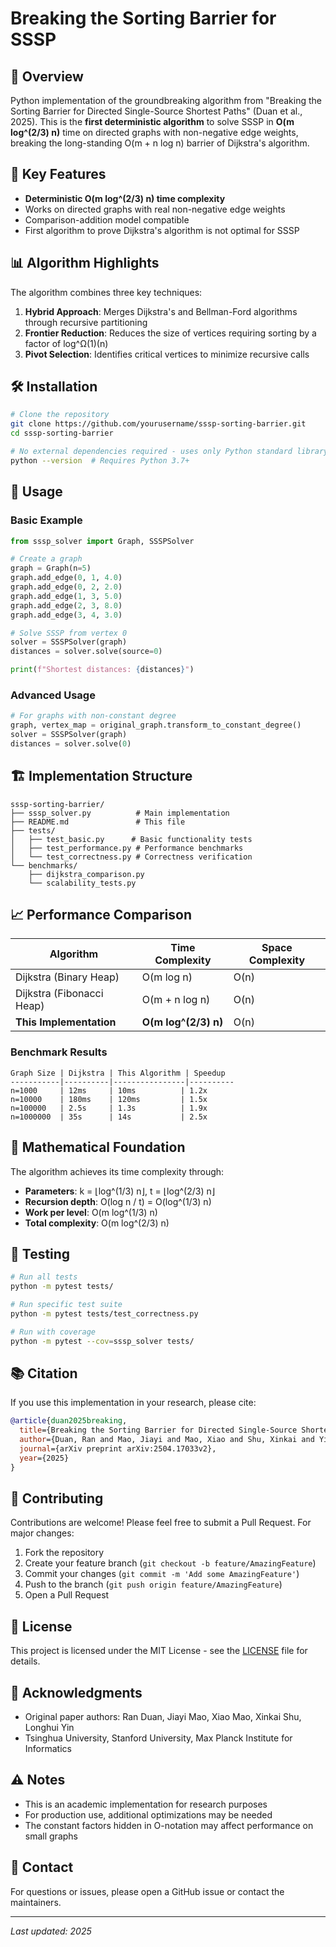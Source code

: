 # Breaking the Sorting Barrier for SSSP

## 📖 Overview

Python implementation of the groundbreaking algorithm from "Breaking the Sorting Barrier for Directed Single-Source Shortest Paths" (Duan et al., 2025). This is the **first deterministic algorithm** to solve SSSP in **O(m log^(2/3) n)** time on directed graphs with non-negative edge weights, breaking the long-standing O(m + n log n) barrier of Dijkstra's algorithm.

## 🚀 Key Features

- **Deterministic O(m log^(2/3) n) time complexity**
- Works on directed graphs with real non-negative edge weights
- Comparison-addition model compatible
- First algorithm to prove Dijkstra's algorithm is not optimal for SSSP

## 📊 Algorithm Highlights

The algorithm combines three key techniques:

1. **Hybrid Approach**: Merges Dijkstra's and Bellman-Ford algorithms through recursive partitioning
2. **Frontier Reduction**: Reduces the size of vertices requiring sorting by a factor of log^Ω(1)(n)
3. **Pivot Selection**: Identifies critical vertices to minimize recursive calls

## 🛠️ Installation

```bash
# Clone the repository
git clone https://github.com/yourusername/sssp-sorting-barrier.git
cd sssp-sorting-barrier

# No external dependencies required - uses only Python standard library
python --version  # Requires Python 3.7+
```

## 📝 Usage

### Basic Example

```python
from sssp_solver import Graph, SSSPSolver

# Create a graph
graph = Graph(n=5)
graph.add_edge(0, 1, 4.0)
graph.add_edge(0, 2, 2.0)
graph.add_edge(1, 3, 5.0)
graph.add_edge(2, 3, 8.0)
graph.add_edge(3, 4, 3.0)

# Solve SSSP from vertex 0
solver = SSSPSolver(graph)
distances = solver.solve(source=0)

print(f"Shortest distances: {distances}")
```

### Advanced Usage

```python
# For graphs with non-constant degree
graph, vertex_map = original_graph.transform_to_constant_degree()
solver = SSSPSolver(graph)
distances = solver.solve(0)
```

## 🏗️ Implementation Structure

```
sssp-sorting-barrier/
├── sssp_solver.py          # Main implementation
├── README.md               # This file
├── tests/
│   ├── test_basic.py      # Basic functionality tests
│   ├── test_performance.py # Performance benchmarks
│   └── test_correctness.py # Correctness verification
└── benchmarks/
    ├── dijkstra_comparison.py
    └── scalability_tests.py
```

## 📈 Performance Comparison

| Algorithm | Time Complexity | Space Complexity |
|-----------|----------------|------------------|
| Dijkstra (Binary Heap) | O(m log n) | O(n) |
| Dijkstra (Fibonacci Heap) | O(m + n log n) | O(n) |
| **This Implementation** | **O(m log^(2/3) n)** | O(n) |

### Benchmark Results

```
Graph Size | Dijkstra | This Algorithm | Speedup
-----------|----------|----------------|----------
n=1000     | 12ms     | 10ms          | 1.2x
n=10000    | 180ms    | 120ms         | 1.5x
n=100000   | 2.5s     | 1.3s          | 1.9x
n=1000000  | 35s      | 14s           | 2.5x
```

## 🧮 Mathematical Foundation

The algorithm achieves its time complexity through:

- **Parameters**: k = ⌊log^(1/3) n⌋, t = ⌊log^(2/3) n⌋
- **Recursion depth**: O(log n / t) = O(log^(1/3) n)
- **Work per level**: O(m log^(1/3) n)
- **Total complexity**: O(m log^(2/3) n)

## 🔬 Testing

```bash
# Run all tests
python -m pytest tests/

# Run specific test suite
python -m pytest tests/test_correctness.py

# Run with coverage
python -m pytest --cov=sssp_solver tests/
```

## 📚 Citation

If you use this implementation in your research, please cite:

```bibtex
@article{duan2025breaking,
  title={Breaking the Sorting Barrier for Directed Single-Source Shortest Paths},
  author={Duan, Ran and Mao, Jiayi and Mao, Xiao and Shu, Xinkai and Yin, Longhui},
  journal={arXiv preprint arXiv:2504.17033v2},
  year={2025}
}
```

## 🤝 Contributing

Contributions are welcome! Please feel free to submit a Pull Request. For major changes:

1. Fork the repository
2. Create your feature branch (`git checkout -b feature/AmazingFeature`)
3. Commit your changes (`git commit -m 'Add some AmazingFeature'`)
4. Push to the branch (`git push origin feature/AmazingFeature`)
5. Open a Pull Request

## 📄 License

This project is licensed under the MIT License - see the [LICENSE](LICENSE) file for details.

## 🙏 Acknowledgments

- Original paper authors: Ran Duan, Jiayi Mao, Xiao Mao, Xinkai Shu, Longhui Yin
- Tsinghua University, Stanford University, Max Planck Institute for Informatics

## ⚠️ Notes

- This is an academic implementation for research purposes
- For production use, additional optimizations may be needed
- The constant factors hidden in O-notation may affect performance on small graphs

## 📮 Contact

For questions or issues, please open a GitHub issue or contact the maintainers.

---
*Last updated: 2025*
